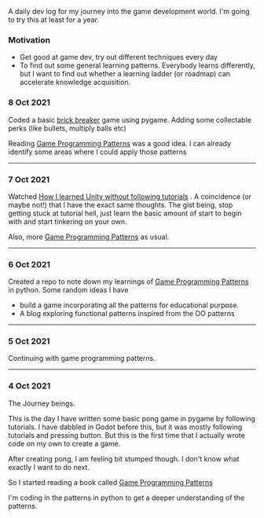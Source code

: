 A daily dev log for my journey into the game development world. I'm going to try this at least for a year.  

### Motivation

- Get good at game dev, try out different techniques every day
- To find out some general learning patterns. Everybody learns differently, but I want to find out whether a learning ladder (or roadmap) can accelerate knowledge acquisition.

### 8 Oct 2021

Coded a basic [brick breaker](https://github.com/bejoygm/game-experiments) game using pygame. Adding some collectable perks (like bullets, multiply balls etc)

Reading [Game Programming Patterns](https://gameprogrammingpatterns.com/) was a good idea. I can already identify some areas where I could apply those patterns

---

### 7 Oct 2021

Watched [How I learned Unity without following tutorials](https://www.youtube.com/watch?v=vFjXKOXdgGo) . A coincidence (or maybe not!) that I have the exact same thoughts. The gist being, stop getting stuck at tutorial hell, just learn the basic amount of start to begin with and start tinkering on your own.

Also, more [Game Programming Patterns](https://gameprogrammingpatterns.com/) as usual.

---

### 6 Oct 2021

Created a repo to note down my learnings of [Game Programming Patterns](https://gameprogrammingpatterns.com/) in python. Some random ideas I have

- build a game incorporating all the patterns for educational purpose.
- A blog exploring functional patterns inspired from the OO patterns

---

### 5 Oct 2021

Continuing with game programming patterns.

---

### 4 Oct 2021

The Journey beings.

This is the day I have written some basic pong game in pygame by following tutorials. I have dabbled in Godot before this, but it was mostly following tutorials and pressing button. But this is the first time that I actually wrote code on my own to create a game.

After creating pong, I am feeling bit stumped though. I don't know what exactly I want to do next.

So I started reading a book called [Game Programming Patterns](https://gameprogrammingpatterns.com/)

I'm coding in the patterns in python to get a deeper understanding of the patterns.

